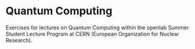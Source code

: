 # Quantum Computing

Exercises for lectures on Quantum Computing within the openlab Summer Student Lecture Program at CERN (European Organization for Nuclear Research).

